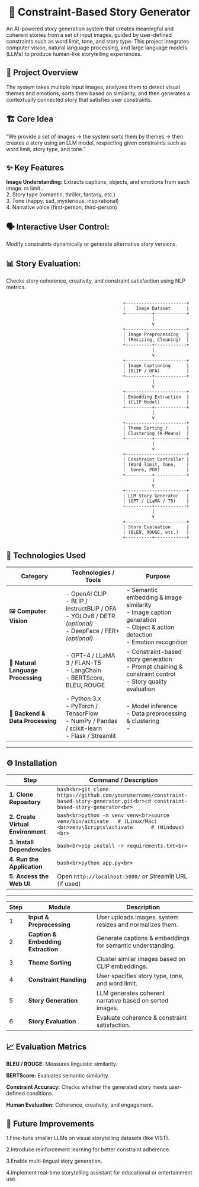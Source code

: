 <div align = "center" > <h1>🧠 Constraint-Based Story Generator</h1> </div>

An AI-powered story generation system that creates meaningful and coherent stories from a set of input images, guided by user-defined constraints such as word limit, tone, and story type.
This project integrates computer vision, natural language processing, and large language models (LLMs) to produce human-like storytelling experiences.

## 🚀 Project Overview

The system takes multiple input images, analyzes them to detect visual themes and emotions, sorts them based on similarity, and then generates a contextually connected story that satisfies user constraints.

## 🏗️ Core Idea

“We provide a set of images → the system sorts them by themes → then creates a story using an LLM model, respecting given constraints such as word limit, story type, and tone.”

## ✨ Key Features

 **Image Understanding:** Extracts captions, objects, and emotions from each image.
rs limit .<br> 2. Story type (romantic, thriller, fantasy, etc.) <br> 3. Tone (happy, sad, mysterious, inspirational) <br> 4. Narrative voice (first-person, third-person)

## 🗣️ Interactive User Control: 
Modify constraints dynamically or generate alternative story versions.

## 📊 Story Evaluation: 
Checks story coherence, creativity, and constraint satisfaction using NLP metrics.

```
                                            
                                            +-----------------------+
                                            |    Image Dataset      |
                                            +----------+------------+
                                                       |
                                                       v
                                            +-----------------------+
                                            | Image Preprocessing   |
                                            | (Resizing, Cleaning)  |
                                            +----------+------------+
                                                       |
                                                       v
                                            +-----------------------+
                                            | Image Captioning      |
                                            | (BLIP / OFA)          |
                                            +----------+------------+
                                                       |
                                                       v
                                            +-----------------------+
                                            | Embedding Extraction  |
                                            | (CLIP Model)          |
                                            +----------+------------+
                                                       |
                                                       v
                                            +-----------------------+
                                            | Theme Sorting /       |
                                            | Clustering (K-Means)  |
                                            +----------+------------+
                                                       |
                                                       v
                                            +-----------------------+
                                            | Constraint Controller |
                                            | (Word limit, Tone,    |
                                            |  Genre, POV)          |
                                            +----------+------------+
                                                       |
                                                       v
                                            +-----------------------+
                                            | LLM Story Generator   |
                                            | (GPT / LLaMA / T5)    |
                                            +----------+------------+
                                                       |
                                                       v
                                            +-----------------------+
                                            | Story Evaluation      |
                                            | (BLEU, ROUGE, etc.)   |
                                            +----------+------------+

``` 
## 🧰 Technologies Used

| **Category** | **Technologies / Tools** | **Purpose** |
|---------------|---------------------------|--------------|
| 🖼️ **Computer Vision** | - OpenAI CLIP  <br> - BLIP / InstructBLIP / OFA  <br> - YOLOv8 / DETR *(optional)*  <br> - DeepFace / FER+ *(optional)* | - Semantic embedding & image similarity <br> - Image caption generation <br> - Object & action detection <br> - Emotion recognition |
| 💬 **Natural Language Processing** | - GPT-4 / LLaMA 3 / FLAN-T5  <br> - LangChain  <br> - BERTScore, BLEU, ROUGE | - Constraint-based story generation <br> - Prompt chaining & constraint control <br> - Story quality evaluation |
| 🧠 **Backend & Data Processing** | - Python 3.x  <br> - PyTorch / TensorFlow  <br> - NumPy / Pandas / scikit-learn  <br> - Flask / Streamlit | - Model inference <br> - Data preprocessing & clustering <br> - 
---

## ⚙️ Installation

| **Step** | **Command / Description** |
|-----------|----------------------------|
| **1. Clone Repository** | ```bash<br>git clone https://github.com/yourusername/constraint-based-story-generator.git<br>cd constraint-based-story-generator<br>``` |
| **2. Create Virtual Environment** | ```bash<br>python -m venv venv<br>source venv/bin/activate   # (Linux/Mac)<br>venv\Scripts\activate      # (Windows)<br>``` |
| **3. Install Dependencies** | ```bash<br>pip install -r requirements.txt<br>``` |
| **4. Run the Application** | ```bash<br>python app.py<br>``` |
| **5. Access the Web UI** | Open `http://localhost:5000/` or Streamlit URL (if used) |

---


| Step | Module                             | Description                                                |
| ---- | ---------------------------------- | ---------------------------------------------------------- |
| 1    | **Input & Preprocessing**          | User uploads images, system resizes and normalizes them.   |
| 2    | **Caption & Embedding Extraction** | Generate captions & embeddings for semantic understanding. |
| 3    | **Theme Sorting**                  | Cluster similar images based on CLIP embeddings.           |
| 4    | **Constraint Handling**            | User specifies story type, tone, and word limit.           |
| 5    | **Story Generation**               | LLM generates coherent narrative based on sorted images.   |
| 6    | **Story Evaluation**               | Evaluate coherence & constraint satisfaction.              |

## 📈 Evaluation Metrics

**BLEU / ROUGE:** Measures linguistic similarity.

**BERTScore:** Evaluates semantic similarity.

**Constraint Accuracy:** Checks whether the generated story meets user-defined conditions.

**Human Evaluation:** Coherence, creativity, and engagement.

## 🌱 Future Improvements

1.Fine-tune smaller LLMs on visual storytelling datasets (like VIST).

2.Introduce reinforcement learning for better constraint adherence.

3.Enable multi-lingual story generation.

4.Implement real-time storytelling assistant for educational or entertainment use.

